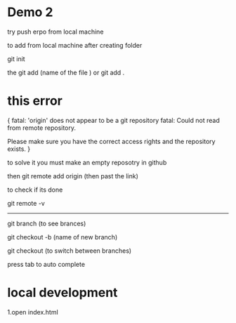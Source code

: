 # Demo 2 

try push erpo from local machine 


to add from local machine after creating folder  

git init 

the git add (name of the file ) or git add .


# this error 

{
fatal: 'origin' does not appear to be a git repository
fatal: Could not read from remote repository.

Please make sure you have the correct access rights
and the repository exists. 
}

to solve it you must make an empty reposotry in github

then 
git remote add origin (then past the link)

to check if its done 

git remote -v

************************************************************

git branch (to see brances) 


git checkout -b (name of new branch)

git checkout (to switch between branches)


press tab to auto complete



# local development 

1.open index.html 
